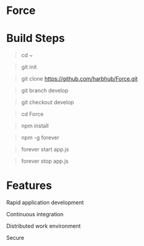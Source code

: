 # Force

# Build Steps

> cd ~

> git init

> git clone https://github.com/harbhub/Force.git

> git branch develop

> git checkout develop

> cd Force

> npm install

> npm -g forever

> forever start app.js

> forever stop app.js

# Features

Rapid application development

Continuous integration

Distributed work environment

Secure
